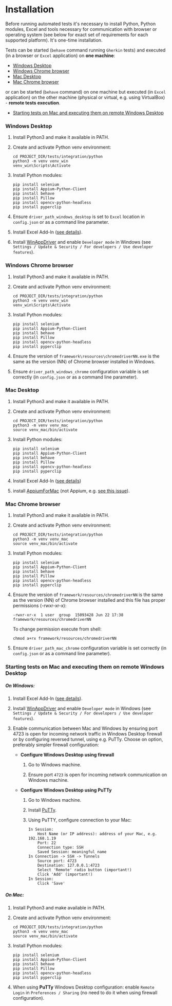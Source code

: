 # Installation

Before running automated tests it's necessary to install Python, Python modules, Excel and tools necessary for
communication with browser or operating system (see below for exact set of requirements for each supported platform).
It's one-time installation.

Tests can be started (`behave` command running `Gherkin` tests) and executed (in a browser or `Excel` application)
on **one machine**: 

- [Windows Desktop](#windows_desktop)
- [Windows Chrome browser](#windows_chrome_browser)
- [Mac Desktop](#mac_desktop)
- [Mac Chrome browser](#mac_chrome_browser)

or can be started (`behave` command) on one machine but executed (in `Excel` application) on the other machine (physical
or virtual, e.g. using VirtualBox) - **remote tests execution**.

- [Starting tests on Mac and executing them on remote Windows Desktop](#start_on_mac_execute_on_windows)

<a name="windows_desktop"></a>
### Windows Desktop

1. Install Python3 and make it available in PATH.

1. Create and activate Python venv environment:

    ```console
    cd PROJECT_DIR/tests/integration/python
    python3 -m venv venv_win
    venv_win\Scripts\Activate
    ```
    
1. Install Python modules:
    
    ```console
    pip install selenium
    pip install Appium-Python-Client
    pip install behave
    pip install Pillow
    pip install opencv-python-headless
    pip install pyperclip
    ```
1. Ensure `driver_path_windows_desktop` is set to `Excel` location in `config.json` or as a command
line parameter.

1. Install Excel Add-In
([see details](https://www2.microstrategy.com/producthelp/Current/Office/en-us/Content/install_manually.htm)).

1. Install [WinAppDriver](https://github.com/Microsoft/WinAppDriver/releases) and enable `Developer mode` in Windows 
(see `Settings / Update & Security / For developers / Use developer features`).

<a name="windows_chrome_browser"></a>
### Windows Chrome browser

1. Install Python3 and make it available in PATH.

1. Create and activate Python venv environment:

    ```console
    cd PROJECT_DIR/tests/integration/python
    python3 -m venv venv_win
    venv_win\Scripts\Activate
    ```
    
1. Install Python modules:
    
    ```console
    pip install selenium
    pip install Appium-Python-Client
    pip install behave
    pip install Pillow
    pip install opencv-python-headless
    pip install pyperclip

1. Ensure the version of `framework\resources\chromedriverNN.exe` is the same as the version (NN) of Chrome browser
installed in Windows.

1. Ensure `driver_path_windows_chrome` configuration variable is set correctly (in `config.json` or as a command
line parameter).

<a name="mac_desktop"></a>
### Mac Desktop

1. Install Python3 and make it available in PATH.

1. Create and activate Python venv environment:

    ```console
    cd PROJECT_DIR/tests/integration/python
    python3 -m venv venv_mac
    source venv_mac/bin/activate
    ```

1. Install Python modules:

    ```console
    pip install selenium
    pip install Appium-Python-Client
    pip install behave
    pip install Pillow
    pip install opencv-python-headless
    pip install pyperclip
    ```

1. Install Excel Add-In ([see details](https://microstrategy.atlassian.net/wiki/spaces/TECCLIENTS/pages/818920406/Guideline+-+How+to+create+a+new+environment+for+automation+and+manual+testing
))

1. install [AppiumForMac](https://github.com/appium/appium-for-mac/releases) (not Appium, e.g.
[see this issue](https://github.com/appium/appium-for-mac/issues/82)).

<a name="mac_chrome_browser"></a>
### Mac Chrome browser

1. Install Python3 and make it available in PATH.

1. Create and activate Python venv environment:

    ```console
    cd PROJECT_DIR/tests/integration/python
    python3 -m venv venv_mac
    source venv_mac/bin/activate
    ```

1. Install Python modules:

    ```console
    pip install selenium
    pip install Appium-Python-Client
    pip install behave
    pip install Pillow
    pip install opencv-python-headless
    pip install pyperclip
    ```

1. Ensure the version of `framework/resources/chromedriverNN` is the same as the version (NN) of Chrome browser
installed and this file has proper permissions (-rwxr-xr-x):

    ```console
    -rwxr-xr-x  1 user  group  15093428 Jun 22 17:38 framework/resources/chromedriverNN
    ```
    
    To change permission execute from shell:
    
    ```console
    chmod a+rx framework/resources/chromedriverNN
    ```

1. Ensure `driver_path_mac_chrome` configuration variable is set correctly (in `config.json` or as a command
line parameter).

<a name="start_on_mac_execute_on_windows"></a>
### Starting tests on Mac and executing them on remote Windows Desktop

##### On Windows:

1. Install Excel Add-In
([see details](https://www2.microstrategy.com/producthelp/Current/Office/en-us/Content/install_manually.htm)).

1. Install [WinAppDriver](https://github.com/Microsoft/WinAppDriver/releases) and enable `Developer mode` in Windows 
(see `Settings / Update & Security / For developers / Use developer features`).

1. Enable communication between Mac and Windows by ensuring port 4723 is open for incoming network traffic in
Windows Desktop firewall or by configuring reversed tunnel, using e.g. PuTTy. Choose on option, preferably
simpler firewall configuration:

    - **Configure Windows Desktop using firewall**

        1. Go to Windows machine.
        
        1. Ensure port `4723` is open for incoming network communication on Windows machine.

    - **Configure Windows Desktop using PuTTy**

        1. Go to Windows machine.
        
        1. Install [PuTTy](https://www.putty.org/).
        
        1. Using PuTTY, configure connection to your Mac:
            ```
            In Session:
                Host Name (or IP address): address of your Mac, e.g. 192.168.1.19
                Port: 22
                Connection type: SSH
                Saved Session: meaningful name
            In Connection -> SSH -> Tunnels
                Source port: 4723
                Destination: 127.0.0.1:4723
                Select 'Remote' radio button (important!)
                Click 'Add' (important!)
            In Session:
                Click 'Save'
            ```

##### On Mac:

1. Install Python3 and make available in PATH.

1. Create and activate Python venv environment:

    ```console
    cd PROJECT_DIR/tests/integration/python
    python3 -m venv venv_mac
    source venv_mac/bin/activate
    ```

1. Install Python modules:

    ```console
    pip install selenium
    pip install Appium-Python-Client
    pip install behave
    pip install Pillow
    pip install opencv-python-headless
    pip install pyperclip
    ```

1. When using **PuTTy** Windows Desktop configuration: enable `Remote Login` in `Preferences / Sharing` (no need to
do it when using firewall configuration).
